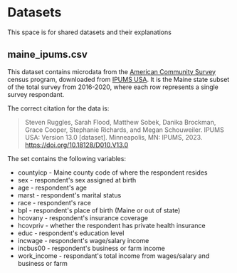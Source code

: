 # Datasets

This space is for shared datasets and their explanations

## maine_ipums.csv
This dataset contains microdata from the [American Community Survey](https://www.census.gov/programs-surveys/acs) census program, 
downloaded from [IPUMS USA](https://usa.ipums.org/usa/). It is the Maine state subset of the total survey from 2016-2020, where each row represents a single survey respondant. 

The correct citation for the data is:
>Steven Ruggles, Sarah Flood, Matthew Sobek, Danika Brockman, Grace Cooper,  Stephanie Richards, and Megan Schouweiler. IPUMS USA: Version 13.0 [dataset]. Minneapolis, MN: IPUMS, 2023. https://doi.org/10.18128/D010.V13.0

The set contains the following variables:
* countyicp - Maine county code of where the respondent resides
* sex - respondent's sex assigned at birth 
* age - respondent's age
* marst - respondent's marital status
* race - respondent's race
* bpl - respondent's place of birth (Maine or out of state)
* hcovany - respondent's insurance coverage
* hcovpriv - whether the respondent has private health insurance
* educ - respondent's education level
* incwage - respondent's wage/salary income
* incbus00 - respondent's business or farm income
* work_income - respondant's total income from wages/salary and business or farm

